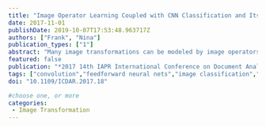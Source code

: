 ```yaml
---
title: "Image Operator Learning Coupled with CNN Classification and Its Application to Staff Line Removal"
date: 2017-11-01
publishDate: 2019-10-07T17:53:48.963717Z
authors: ["Frank", "Nina"]
publication_types: ["1"]
abstract: "Many image transformations can be modeled by image operators that are characterized by pixel-wise local functions defined on a finite support window. In image operator learning, these functions are estimated from training data using machine learning techniques. Input size is usually a critical issue when using learning algorithms, and it limits the size of practicable windows. We propose the use of convolutional neural networks (CNNs) to overcome this limitation. The problem of removing staff-lines in music score images is chosen to evaluate the effects of window and convolutional mask sizes on the learned image operator performance. Results show that the CNN based solution outperforms previous ones obtained using conventional learning algorithms or heuristic algorithms, indicating the potential of CNNs as base classifiers in image operator learning. The implementations will be made available on the TRIOSlib project site."
featured: false
publication: "*2017 14th IAPR International Conference on Document Analysis and Recognition (ICDAR)*"
tags: ["convolution","feedforward neural nets","image classification","learning (artificial intelligence)","music","image operator learning","staff line removal","image transformations","pixel-wise local functions","machine learning techniques","music score images","CNN classification","finite support window","convolutional neural networks","Microsoft Windows","Training","Windows","Computational modeling","Image segmentation","Task analysis","Convolution","Image operator learning","convolutional neural networks","image processing","staff line removal"]
doi: "10.1109/ICDAR.2017.18"

#choose one, or more
categories: 
 - Image Transformation
---
```



